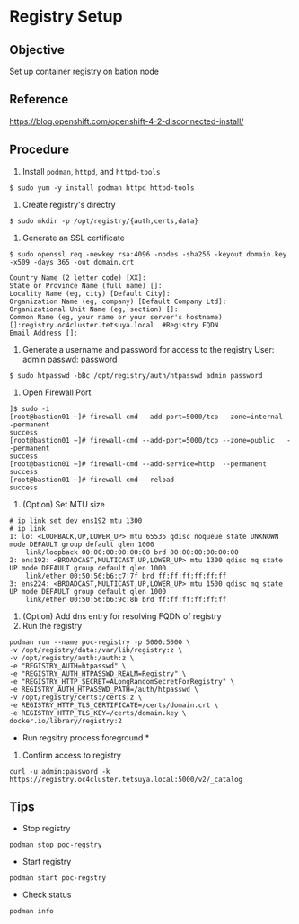 # Registry Setup
## Objective
Set up container registry on bation node

## Reference
https://blog.openshift.com/openshift-4-2-disconnected-install/

## Procedure
1. Install `podman`, `httpd`, and `httpd-tools`
```
$ sudo yum -y install podman httpd httpd-tools
```
1. Create registry's directry
```
$ sudo mkdir -p /opt/registry/{auth,certs,data}
```
1. Generate an SSL certificate
```
$ sudo openssl req -newkey rsa:4096 -nodes -sha256 -keyout domain.key -x509 -days 365 -out domain.crt
```
```
Country Name (2 letter code) [XX]:
State or Province Name (full name) []:
Locality Name (eg, city) [Default City]:
Organization Name (eg, company) [Default Company Ltd]:
Organizational Unit Name (eg, section) []:
Common Name (eg, your name or your server's hostname) []:registry.oc4cluster.tetsuya.local  #Registry FQDN
Email Address []:
```
1. Generate a username and password for access to the registry
User: admin
passwd: password
```
$ sudo htpasswd -bBc /opt/registry/auth/htpasswd admin password
```
1. Open Firewall Port
```
]$ sudo -i
[root@bastion01 ~]# firewall-cmd --add-port=5000/tcp --zone=internal --permanent
success
[root@bastion01 ~]# firewall-cmd --add-port=5000/tcp --zone=public   --permanent
success
[root@bastion01 ~]# firewall-cmd --add-service=http  --permanent
success
[root@bastion01 ~]# firewall-cmd --reload
success
```
1. (Option) Set MTU size
```
# ip link set dev ens192 mtu 1300
# ip link
1: lo: <LOOPBACK,UP,LOWER_UP> mtu 65536 qdisc noqueue state UNKNOWN mode DEFAULT group default qlen 1000
    link/loopback 00:00:00:00:00:00 brd 00:00:00:00:00:00
2: ens192: <BROADCAST,MULTICAST,UP,LOWER_UP> mtu 1300 qdisc mq state UP mode DEFAULT group default qlen 1000
    link/ether 00:50:56:b6:c7:7f brd ff:ff:ff:ff:ff:ff
3: ens224: <BROADCAST,MULTICAST,UP,LOWER_UP> mtu 1500 qdisc mq state UP mode DEFAULT group default qlen 1000
    link/ether 00:50:56:b6:9c:8b brd ff:ff:ff:ff:ff:ff
```
1. (Option) Add dns entry for resolving FQDN of registry
1. Run the registry
```
podman run --name poc-registry -p 5000:5000 \
-v /opt/registry/data:/var/lib/registry:z \
-v /opt/registry/auth:/auth:z \
-e "REGISTRY_AUTH=htpasswd" \
-e "REGISTRY_AUTH_HTPASSWD_REALM=Registry" \
-e "REGISTRY_HTTP_SECRET=ALongRandomSecretForRegistry" \
-e REGISTRY_AUTH_HTPASSWD_PATH=/auth/htpasswd \
-v /opt/registry/certs:/certs:z \
-e REGISTRY_HTTP_TLS_CERTIFICATE=/certs/domain.crt \
-e REGISTRY_HTTP_TLS_KEY=/certs/domain.key \
docker.io/library/registry:2
```
* Run regsitry process foreground *
1. Confirm access to registry
```
curl -u admin:password -k https://registry.oc4cluster.tetsuya.local:5000/v2/_catalog
```

## Tips
- Stop registry
```
podman stop poc-regstry
```
- Start registry
```
podman start poc-regstry
```
- Check status
```
podman info
```
